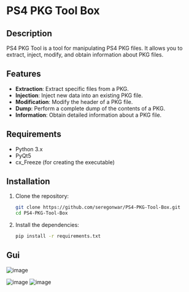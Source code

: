 # PS4 PKG Tool Box

## Description
PS4 PKG Tool is a tool for manipulating PS4 PKG files. It allows you to extract, inject, modify, and obtain information about PKG files.

## Features
- **Extraction**: Extract specific files from a PKG.
- **Injection**: Inject new data into an existing PKG file.
- **Modification**: Modify the header of a PKG file.
- **Dump**: Perform a complete dump of the contents of a PKG.
- **Information**: Obtain detailed information about a PKG file.

## Requirements
- Python 3.x
- PyQt5
- cx_Freeze (for creating the executable)

## Installation
1. Clone the repository:
    ```sh
    git clone https://github.com/seregonwar/PS4-PKG-Tool-Box.git
    cd PS4-PKG-Tool-Box
    ```

2. Install the dependencies:
    ```sh
    pip install -r requirements.txt
    ```
## Gui 
![image](https://github.com/user-attachments/assets/2397206a-a0e5-413a-80c9-a6c910d35a15)

![image](https://github.com/user-attachments/assets/9f5fe70c-19bb-4509-9135-c4071bdab2ed)
![image](https://github.com/user-attachments/assets/63d2bb01-6980-487f-b852-cb33fbdb57f3)
